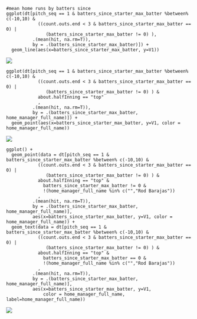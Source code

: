     #mean home runs by batters since
    ggplot(dt[pitch_seq == 1 & batters_since_starter_max_batter %between% c(-10,10) & 
                ((count.outs.end < 3 & batters_since_starter_max_batter == 0) | 
                   (batters_since_starter_max_batter != 0) ),
              .(mean(hit, na.rm=T)),
              by = .(batters_since_starter_max_batter)]) + 
      geom_line(aes(x=batters_since_starter_max_batter, y=V1)) 

![](/assets/unnamed-chunk-1-1.png)

    ggplot(dt[pitch_seq == 1 & batters_since_starter_max_batter %between% c(-10,10) & 
                ((count.outs.end < 3 & batters_since_starter_max_batter == 0) | 
                   (batters_since_starter_max_batter != 0) ) &
                about.halfInning == "top"
                ,
              .(mean(hit, na.rm=T)),
              by = .(batters_since_starter_max_batter, home_manager_full_name)]) + 
      geom_point(aes(x=batters_since_starter_max_batter, y=V1, color = home_manager_full_name)) 

![](/assets/unnamed-chunk-1-2.png)

    ggplot() + 
      geom_point(data = dt[pitch_seq == 1 & batters_since_starter_max_batter %between% c(-10,10) & 
                ((count.outs.end < 3 & batters_since_starter_max_batter == 0) | 
                   (batters_since_starter_max_batter != 0) ) &
                about.halfInning == "top" &
                  batters_since_starter_max_batter != 0 &
                  !(home_manager_full_name %in% c("","Rod Barajas"))
                ,
              .(mean(hit, na.rm=T)),
              by = .(batters_since_starter_max_batter, home_manager_full_name)],
              aes(x=batters_since_starter_max_batter, y=V1, color = home_manager_full_name)) +
      geom_text(data = dt[pitch_seq == 1 & batters_since_starter_max_batter %between% c(-10,10) & 
                ((count.outs.end < 3 & batters_since_starter_max_batter == 0) | 
                   (batters_since_starter_max_batter != 0) ) &
                about.halfInning == "top" &
                  batters_since_starter_max_batter == 0 &
                  !(home_manager_full_name %in% c("","Rod Barajas"))
                ,
              .(mean(hit, na.rm=T)),
              by = .(batters_since_starter_max_batter, home_manager_full_name)],
              aes(x=batters_since_starter_max_batter, y=V1, 
                  color = home_manager_full_name, label=home_manager_full_name))

![](/assets/unnamed-chunk-1-3.png)
